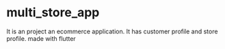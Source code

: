 # multi_store_app

It is an project an ecommerce application. It has customer profile and store profile. made with flutter

